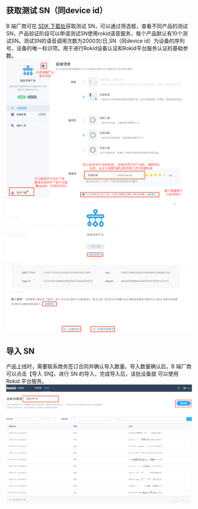 ## 获取测试 SN（同device id）

B 端厂商可在 [SDK 下载处](https://developer.rokid.com/voice/#/product/configuration/voice/7E5477C7F61449969E8A78800976CECE)获取测试 SN，可以通过筛选框，查看不同产品的测试 SN，产品验证阶段可以申请测试SN使用rokid语音服务，每个产品默认有10个测试SN。测试SN的语音调用次数为2000次/日,SN（同device id）为设备的序列号，设备的唯一标识项。用于进行Rokid设备认证和Rokid平台服务认证的基础参数。
![](images/step11.png)
![](images/step8.png)

## 导入 SN

产品上线时，需要联系商务签订合同并确认导入数量。导入数量确认后，B 端厂商可以点击【导入 SN】，进行 SN 的导入，完成导入后，该批设备就 可以使用 Rokid 平台服务。
![](images/step20.png)